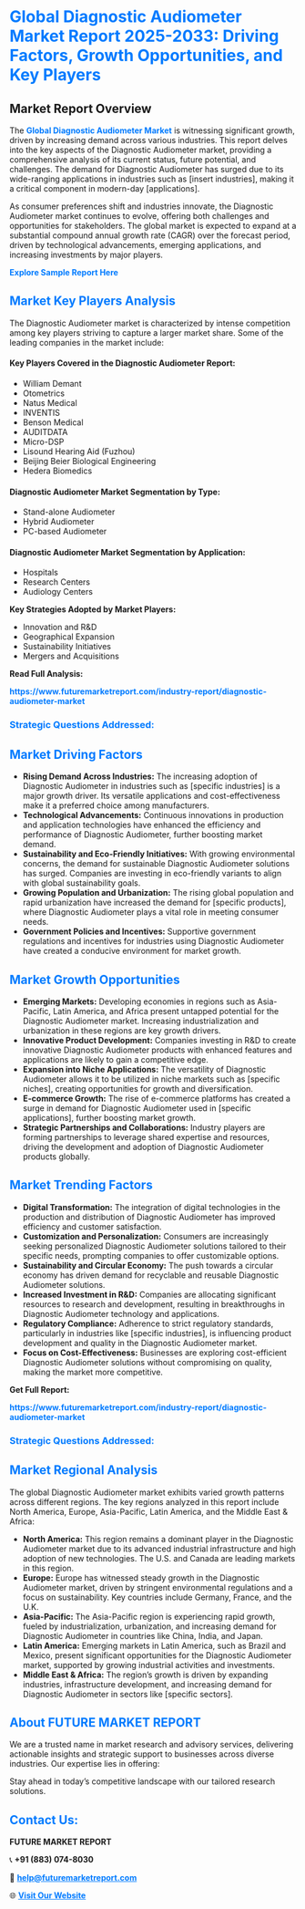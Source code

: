 <h1 style="color: #007BFF;">Global Diagnostic Audiometer Market Report 2025-2033: Driving Factors, Growth Opportunities, and Key Players</h1>

<section id="overview">
<h2>Market Report Overview</h2>
<p>The <a href="https://www.futuremarketreport.com/industry-report/diagnostic-audiometer-market" style="color: #007BFF; text-decoration: none;"><strong>Global Diagnostic Audiometer Market</strong></a> is witnessing significant growth, driven by increasing demand across various industries. This report delves into the key aspects of the Diagnostic Audiometer market, providing a comprehensive analysis of its current status, future potential, and challenges. The demand for Diagnostic Audiometer has surged due to its wide-ranging applications in industries such as [insert industries], making it a critical component in modern-day [applications].</p>
<p>As consumer preferences shift and industries innovate, the Diagnostic Audiometer market continues to evolve, offering both challenges and opportunities for stakeholders. The global market is expected to expand at a substantial compound annual growth rate (CAGR) over the forecast period, driven by technological advancements, emerging applications, and increasing investments by major players.</p>
</section>

<section id="overview">
<p><a href="https://www.futuremarketreport.com/request-sample/reportId=28240" style="color: #007BFF; text-decoration: none;"><strong>Explore Sample Report Here</strong></a></p>
</section>

<section id="key-players">
<h2 style="color: #007BFF;">Market Key Players Analysis</h2>
<p>The Diagnostic Audiometer market is characterized by intense competition among key players striving to capture a larger market share. Some of the leading companies in the market include:</p>
<h4>Key Players Covered in the Diagnostic Audiometer Report:</h4>
<ul><li>William Demant</li><li>Otometrics</li><li>Natus Medical</li><li>INVENTIS</li><li>Benson Medical</li><li>AUDITDATA</li><li>Micro-DSP</li><li>Lisound Hearing Aid (Fuzhou)</li><li>Beijing Beier Biological Engineering</li><li>Hedera Biomedics</li></ul>
<h4>Diagnostic Audiometer Market Segmentation by Type:</h4>
<ul><li>Stand-alone Audiometer</li><li>Hybrid Audiometer</li><li>PC-based Audiometer</li></ul>

<h4>Diagnostic Audiometer Market Segmentation by Application:</h4>
<ul><li>Hospitals</li><li>Research Centers</li><li>Audiology Centers</li></ul>
<p><strong>Key Strategies Adopted by Market Players:</strong></p>
<ul>
<li>Innovation and R&D</li>
<li>Geographical Expansion</li>
<li>Sustainability Initiatives</li>
<li>Mergers and Acquisitions</li>
</ul>
</section>

<section>
<p><strong>Read Full Analysis: </strong></p><a href="https://www.futuremarketreport.com/industry-report/diagnostic-audiometer-market" style="color: #007BFF; text-decoration: none;"><strong>https://www.futuremarketreport.com/industry-report/diagnostic-audiometer-market</strong></a>
<h3 style="color: #007BFF;">Strategic Questions Addressed:</h3>
</section>

<section id="driving-factors">
<h2 style="color: #007BFF;">Market Driving Factors</h2>
<ul>
<li><strong>Rising Demand Across Industries:</strong> The increasing adoption of Diagnostic Audiometer in industries such as [specific industries] is a major growth driver. Its versatile applications and cost-effectiveness make it a preferred choice among manufacturers.</li>
<li><strong>Technological Advancements:</strong> Continuous innovations in production and application technologies have enhanced the efficiency and performance of Diagnostic Audiometer, further boosting market demand.</li>
<li><strong>Sustainability and Eco-Friendly Initiatives:</strong> With growing environmental concerns, the demand for sustainable Diagnostic Audiometer solutions has surged. Companies are investing in eco-friendly variants to align with global sustainability goals.</li>
<li><strong>Growing Population and Urbanization:</strong> The rising global population and rapid urbanization have increased the demand for [specific products], where Diagnostic Audiometer plays a vital role in meeting consumer needs.</li>
<li><strong>Government Policies and Incentives:</strong> Supportive government regulations and incentives for industries using Diagnostic Audiometer have created a conducive environment for market growth.</li>
</ul>
</section>

<section id="growth-opportunities">
<h2 style="color: #007BFF;">Market Growth Opportunities</h2>
<ul>
<li><strong>Emerging Markets:</strong> Developing economies in regions such as Asia-Pacific, Latin America, and Africa present untapped potential for the Diagnostic Audiometer market. Increasing industrialization and urbanization in these regions are key growth drivers.</li>
<li><strong>Innovative Product Development:</strong> Companies investing in R&D to create innovative Diagnostic Audiometer products with enhanced features and applications are likely to gain a competitive edge.</li>
<li><strong>Expansion into Niche Applications:</strong> The versatility of Diagnostic Audiometer allows it to be utilized in niche markets such as [specific niches], creating opportunities for growth and diversification.</li>
<li><strong>E-commerce Growth:</strong> The rise of e-commerce platforms has created a surge in demand for Diagnostic Audiometer used in [specific applications], further boosting market growth.</li>
<li><strong>Strategic Partnerships and Collaborations:</strong> Industry players are forming partnerships to leverage shared expertise and resources, driving the development and adoption of Diagnostic Audiometer products globally.</li>
</ul>
</section>

<section id="trending-factors">
<h2 style="color: #007BFF;">Market Trending Factors</h2>
<ul>
<li><strong>Digital Transformation:</strong> The integration of digital technologies in the production and distribution of Diagnostic Audiometer has improved efficiency and customer satisfaction.</li>
<li><strong>Customization and Personalization:</strong> Consumers are increasingly seeking personalized Diagnostic Audiometer solutions tailored to their specific needs, prompting companies to offer customizable options.</li>
<li><strong>Sustainability and Circular Economy:</strong> The push towards a circular economy has driven demand for recyclable and reusable Diagnostic Audiometer solutions.</li>
<li><strong>Increased Investment in R&D:</strong> Companies are allocating significant resources to research and development, resulting in breakthroughs in Diagnostic Audiometer technology and applications.</li>
<li><strong>Regulatory Compliance:</strong> Adherence to strict regulatory standards, particularly in industries like [specific industries], is influencing product development and quality in the Diagnostic Audiometer market.</li>
<li><strong>Focus on Cost-Effectiveness:</strong> Businesses are exploring cost-efficient Diagnostic Audiometer solutions without compromising on quality, making the market more competitive.</li>
</ul>
</section>

<section>
<p><strong>Get Full Report: </strong></p><a href="https://www.futuremarketreport.com/industry-report/diagnostic-audiometer-market" style="color: #007BFF; text-decoration: none;"><strong>https://www.futuremarketreport.com/industry-report/diagnostic-audiometer-market</strong></a>
<h3 style="color: #007BFF;">Strategic Questions Addressed:</h3>
</section>


<section id="regional-analysis">
<h2 style="color: #007BFF;">Market Regional Analysis</h2>
<p>The global Diagnostic Audiometer market exhibits varied growth patterns across different regions. The key regions analyzed in this report include North America, Europe, Asia-Pacific, Latin America, and the Middle East & Africa:</p>
<ul>
<li><strong>North America:</strong> This region remains a dominant player in the Diagnostic Audiometer market due to its advanced industrial infrastructure and high adoption of new technologies. The U.S. and Canada are leading markets in this region.</li>
<li><strong>Europe:</strong> Europe has witnessed steady growth in the Diagnostic Audiometer market, driven by stringent environmental regulations and a focus on sustainability. Key countries include Germany, France, and the U.K.</li>
<li><strong>Asia-Pacific:</strong> The Asia-Pacific region is experiencing rapid growth, fueled by industrialization, urbanization, and increasing demand for Diagnostic Audiometer in countries like China, India, and Japan.</li>
<li><strong>Latin America:</strong> Emerging markets in Latin America, such as Brazil and Mexico, present significant opportunities for the Diagnostic Audiometer market, supported by growing industrial activities and investments.</li>
<li><strong>Middle East & Africa:</strong> The region’s growth is driven by expanding industries, infrastructure development, and increasing demand for Diagnostic Audiometer in sectors like [specific sectors].</li>
</ul>
</section>

<footer>
<h2 style="color: #007BFF;">About FUTURE MARKET REPORT</h2>
<p>We are a trusted name in market research and advisory services, delivering actionable insights and strategic support to businesses across diverse industries. Our expertise lies in offering:</p>

<p>Stay ahead in today’s competitive landscape with our tailored research solutions.</p>

<h2 style="color: #007BFF;">Contact Us:</h2>
<p><strong>FUTURE MARKET REPORT</strong></p>
<p>📞 <strong>+91 (883) 074-8030</strong></p>
<p>📧 <strong><a href="mailto:help@futuremarketreport.com" style="color: #007BFF;">help@futuremarketreport.com</a></strong></p>
<p>🌐 <strong><a href="https://www.futuremarketreport.com/" style="color: #007BFF;">Visit Our Website</a></strong></p>
</footer>